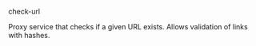 check-url

Proxy service that checks if a given URL exists. Allows validation of links with hashes.
